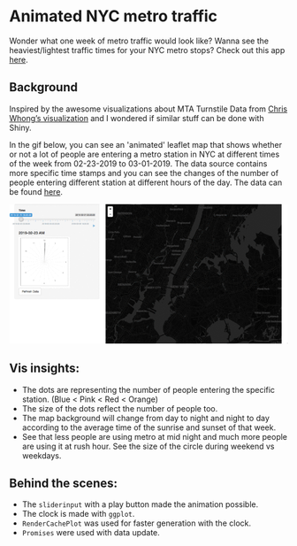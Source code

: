 # Animated NYC metro traffic

Wonder what one week of metro traffic would look like? Wanna see the heaviest/lightest traffic times for your NYC metro stops? Check out this app [here](https://tiger-tang.shinyapps.io/NYC_MTA/).

## Background 

Inspired by the awesome visualizations about MTA Turnstile Data from [Chris Whong’s visualization](https://chriswhong.com/open-data/visualizing-the-mtas-turnstile-data/) and I wondered if similar stuff can be done with Shiny. 

In the gif below, you can see an 'animated' leaflet map that shows whether or not a lot of people are entering a metro station in NYC at different times of the week from 02-23-2019 to 03-01-2019. The data source contains more specific time stamps and you can see the changes of the number of people entering different station at different hours of the day. The data can be found [here](http://web.mta.info/developers/).

![](MTA.gif)

## Vis insights:

+ The dots are representing the number of people entering the specific station. (Blue < Pink < Red < Orange)
+ The size of the dots reflect the number of people too.
+ The map background will change from day to night and night to day according to the average time of the sunrise and sunset of that week.
+ See that less people are using metro at mid night and much more people are using it at rush hour. See the size of the circle during weekend vs weekdays.

## Behind the scenes:

+ The `sliderinput` with a play button made the animation possible.
+ The clock is made with `ggplot`.
+ `RenderCachePlot` was used for faster generation with the clock.
+ `Promises` were used with data update.

## 